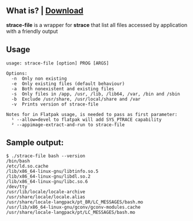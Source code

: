 ## What is? | [Download](https://github.com/sudo-give-me-coffee/strace-file/releases/download/continuous/strace-file)
**strace-file** is a wrapper for **strace** that list all files accessed by application with a friendly output

## Usage
```
usage: strace-file [option] PROG [ARGS]

Options:
  -n  Only non existing
  -e  Only existing files (default behaviour)
  -a  Both nonexistent and existing files
  -s  Only files in /app, /usr, /lib, /lib64, /var, /bin and /sbin
  -b  Exclude /usr/share, /usr/local/share and /var
  -v  Prints version of strace-file

Notes for in Flatpak usage, is needed to pass as first parameter:
  ¹ --allow=devel to flatpak will add SYS_PTRACE capability
  ² --appimage-extract-and-run to strace-file
```

## Sample output:

```
$ ./strace-file bash --version
/bin/bash
/etc/ld.so.cache
/lib/x86_64-linux-gnu/libtinfo.so.5
/lib/x86_64-linux-gnu/libdl.so.2
/lib/x86_64-linux-gnu/libc.so.6
/dev/tty
/usr/lib/locale/locale-archive
/usr/share/locale/locale.alias
/usr/share/locale-langpack/pt_BR/LC_MESSAGES/bash.mo
/usr/lib/x86_64-linux-gnu/gconv/gconv-modules.cache
/usr/share/locale-langpack/pt/LC_MESSAGES/bash.mo

```
